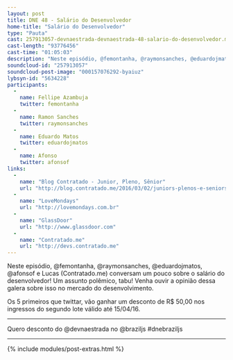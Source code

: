 ```yaml
---
layout: post
title: DNE 48 - Salário do Desenvolvedor
home-title: "Salário do Desenvolvedor"
type: "Pauta"
cast: 257913057-devnaestrada-devnaestrada-48-salario-do-desenvolvedor.mp3
cast-length: "93776456"
cast-time: "01:05:03"
description: "Neste episódio, @femontanha, @raymonsanches, @eduardojmatos, @afonsof e Lucas (Contratado.me) conversam um pouco sobre o salário do desenvolvedor! Um assunto polêmico, tabu! Venha ouvir a opinião dessa galera sobre isso no mercado do desenvolvimento."
soundcloud-id: "257913057"
soundcloud-post-image: "000157076292-byaiuz"
lybsyn-id: "5634228"
participants:
  -
    name: Fellipe Azambuja
    twitter: femontanha
  -
    name: Ramon Sanches
    twitter: raymonsanches
  -
    name: Eduardo Matos
    twitter: eduardojmatos
  -
    name: Afonso
    twitter: afonsof
links:
  -
    name: "Blog Contratado - Junior, Pleno, Sênior"
    url: "http://blog.contratado.me/2016/03/02/juniors-plenos-e-seniors-qual-a-diferenca-de-verdade"
  -
    name: "LoveMondays"
    url: "http://lovemondays.com.br"
  -
    name: "GlassDoor"
    url: "http://www.glassdoor.com"
  -
    name: "Contratado.me"
    url: "http://devs.contratado.me"
---
```


Neste episódio, @femontanha, @raymonsanches, @eduardojmatos, @afonsof e Lucas (Contratado.me) conversam um pouco sobre o salário do desenvolvedor! Um assunto polêmico, tabu! Venha ouvir a opinião dessa galera sobre isso no mercado do desenvolvimento.

Os 5 primeiros que twittar, vão ganhar um desconto de R$ 50,00 nos ingressos do segundo lote válido até 15/04/16.

----------------------------------------------------------

Quero desconto do @devnaestrada no @braziljs #dnebraziljs

----------------------------------------------------------

{% include modules/post-extras.html %}
